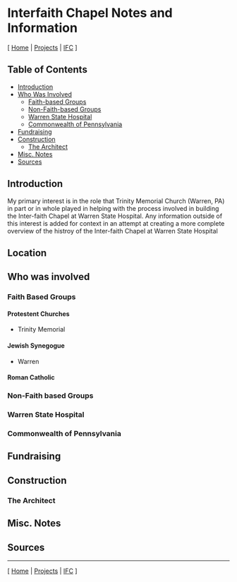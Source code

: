 # Interfaith Chapel Notes and Information

[ [Home](../../README.md) | [Projects](../Projects/README.md) | [IFC](/uri "Interfaith Chapel")  ]

## Table of Contents
- [Introduction](#introduction)
- [Who Was Involved](#who-was-involved)
  - [Faith-based Groups](#faith-based-groups)
  - [Non-Faith-based Groups](#non-faith-based-groups)
  - [Warren State Hospital](#warren-state-hospital)
  - [Commonwealth of Pennsylvania](#commonwealth-of-pennsylvania)
- [Fundraising](#fundraising)
- [Construction](#construction)
  - [The Architect](#the-architect)
- [Misc. Notes](#misc.-notes)
- [Sources](#sources)

## Introduction
My primary interest is in the role that Trinity Memorial Church (Warren, PA) in part or in whole played in helping with the process involved in building the Inter-faith Chapel at Warren State Hospital.  Any information outside of this interest is added for context in an attempt at creating a more complete overview of the histroy of the Inter-faith Chapel at Warren State Hospital

## Location


## Who was involved


### Faith Based Groups

#### Protestent Churches
- Trinity Memorial


#### Jewish Synegogue
- Warren


#### Roman Catholic



### Non-Faith based Groups


### Warren State Hospital


### Commonwealth of Pennsylvania



## Fundraising


## Construction
### The Architect


## Misc. Notes


## Sources


___

[ [Home](../../README.md) | [Projects](../Projects/README.md) | [IFC](/uri "Interfaith Chapel")  ]
